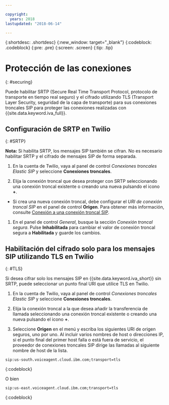 ```yaml
---

copyright:
  years: 2018
lastupdated: "2018-06-14"

---
```


{:shortdesc: .shortdesc}
{:new_window: target="_blank"}
{:codeblock: .codeblock}
{:pre: .pre}
{:screen: .screen}
{:tip: .tip}


# Protección de las conexiones
{: #securing}

Puede habilitar SRTP (Secure Real Time Transport Protocol, protocolo de transporte en tiempo real seguro) y el cifrado utilizando TLS (Transport Layer Security, seguridad de la capa de transporte) para sus conexiones troncales SIP para proteger las conexiones realizadas con {{site.data.keyword.iva_full}}.

## Configuración de SRTP en Twilio
{: #SRTP}

**Nota:** Si habilita SRTP, los mensajes SIP también se cifran. No es necesario habilitar SRTP y el cifrado de mensajes SIP de forma separada.

1. En la cuenta de Twilio, vaya al panel de control _Conexiones troncales Elastic SIP_ y seleccione **Conexiones troncales**.

1. Elija la conexión troncal que desea proteger con SRTP seleccionando una conexión troncal existente o creando una nueva pulsando el icono **+**.

  * Si crea una nueva conexión troncal, debe configurar el _URI de conexión troncal SIP_ en el panel de control **Origen**.  Para obtener más información, consulte [Conexión a una conexión troncal SIP](connect-SIP.html).

1. En el panel de control _General_, busque la sección _Conexión troncal segura_. Pulse **Inhabilitada** para cambiar el valor de conexión troncal segura a **Habilitada** y guarde los cambios.

## Habilitación del cifrado solo para los mensajes SIP utilizando TLS en Twilio
{: #TLS}

Si desea cifrar solo los mensajes SIP en {{site.data.keyword.iva_short}} sin SRTP, puede seleccionar un punto final URI que utilice TLS en Twilio.

1. En la cuenta de Twilio, vaya al panel de control _Conexiones troncales Elastic SIP_ y seleccione **Conexiones troncales**.

1. Elija la conexión troncal a la que desea añadir la transferencia de llamada seleccionando una conexión troncal existente o creando una nueva pulsando el icono **+**.

1. Seleccione **Origen** en el menú y escriba los siguientes URI de origen seguros, uno por uno. Al incluir varios nombres de host o direcciones IP, si el punto final del primer host falla o está fuera de servicio, el proveedor de conexiones troncales SIP dirige las llamadas al siguiente nombre de host de la lista.

```
sip:us-south.voiceagent.cloud.ibm.com;transport=tls
```
{:codeblock}

O bien

```
sip:us-east.voiceagent.cloud.ibm.com;transport=tls
```
{:codeblock}
